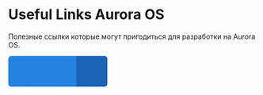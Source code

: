 Useful Links Aurora OS
===================

Полезные ссылки которые могут пригодиться для разработки на Aurora OS.

<a href="https://keygenqt.github.io/km-shop/">
    <img src="data/see-more.gif" width="200"/>
</a>

